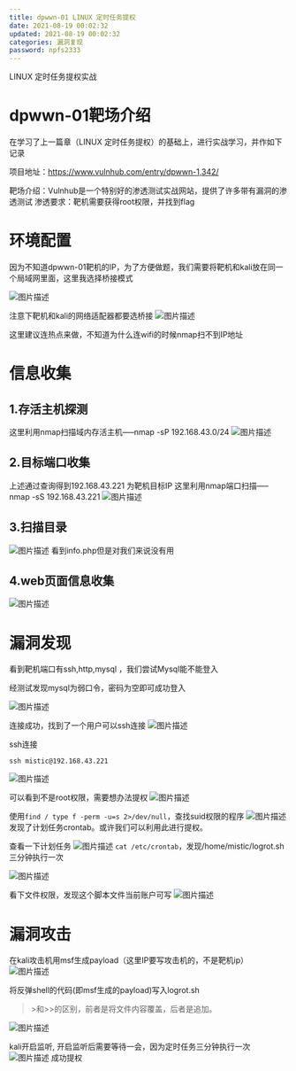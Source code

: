 ```yaml
---
title: dpwwn-01 LINUX 定时任务提权
date: 2021-08-19 00:02:32
updated: 2021-08-19 00:02:32
categories: 漏洞复现
password: npfs2333
---
```






LINUX 定时任务提权实战<!--more-->

# dpwwn-01靶场介绍
在学习了上一篇章（LINUX 定时任务提权）的基础上，进行实战学习，并作如下记录

项目地址：https://www.vulnhub.com/entry/dpwwn-1,342/

靶场介绍：Vulnhub是一个特别好的渗透测试实战网站，提供了许多带有漏洞的渗透测试
渗透要求：靶机需要获得root权限，并找到flag

# 环境配置

因为不知道dpwwn-01靶机的IP，为了方便做题，我们需要将靶机和kali放在同一个局域网里面，这里我选择桥接模式

![图片描述](https://static.cdnjs.cloud/20210808/image-1628388072613_816924564271.png)

注意下靶机和kali的网络适配器都要选桥接
![图片描述](https://static.cdnjs.cloud/20210808/image-1628388123481_640258364027.png)

这里建议连热点来做，不知道为什么连wifi的时候nmap扫不到IP地址

# 信息收集
## 1.存活主机探测
这里利用nmap扫描域内存活主机—–nmap -sP 192.168.43.0/24
![图片描述](https://static.cdnjs.cloud/20210808/image-1628391882462_827766460476.png)


## 2.目标端口收集
上述通过查询得到192.168.43.221 为靶机目标IP
这里利用nmap端口扫描—–nmap -sS 192.168.43.221
![图片描述](https://static.cdnjs.cloud/20210808/image-1628391905524_132035273326.png)

## 3.扫描目录
![图片描述](https://static.cdnjs.cloud/20210808/image-1628392237765_199798186984.png)
看到info.php但是对我们来说没有用

## 4.web页面信息收集

![图片描述](https://static.cdnjs.cloud/20210808/image-1628392210809_540451091790.png)

# 漏洞发现
看到靶机端口有ssh,http,mysql  ，我们尝试Mysql能不能登入

经测试发现mysql为弱口令，密码为空即可成功登入

![图片描述](https://static.cdnjs.cloud/20210808/image-1628391967950_170307116929.png)

连接成功，找到了一个用户可以ssh连接
![图片描述](https://static.cdnjs.cloud/20210808/image-1628394931988_649474389190.png)

ssh连接
```
ssh mistic@192.168.43.221
```

![图片描述](https://static.cdnjs.cloud/20210808/image-1628395148883_296468220290.png)

可以看到不是root权限，需要想办法提权
![图片描述](https://static.cdnjs.cloud/20210808/image-1628395234935_686115852180.png)

使用`find / type f -perm -u=s 2>/dev/null`，查找suid权限的程序
![图片描述](https://static.cdnjs.cloud/20210808/image-1628397096043_348381357485.png)
发现了计划任务crontab。或许我们可以利用此进行提权。

查看一下计划任务
![图片描述](https://static.cdnjs.cloud/20210808/image-1628395430123_461581118501.png)
`cat /etc/crontab`，发现/home/mistic/logrot.sh三分钟执行一次

![图片描述](https://static.cdnjs.cloud/20210808/image-1628395490791_135205471216.png)

看下文件权限，发现这个脚本文件当前账户可写
![图片描述](https://static.cdnjs.cloud/20210808/image-1628395952385_745807070837.png)

# 漏洞攻击

在kali攻击机用msf生成payload（这里IP要写攻击机的，不是靶机ip）
![图片描述](https://static.cdnjs.cloud/20210808/image-1628397824474_396343898328.png)

将反弹shell的代码(即msf生成的payload)写入logrot.sh
> \>和>>的区别，前者是将文件内容覆盖，后者是追加。

![图片描述](https://static.cdnjs.cloud/20210808/image-1628397862850_743452106950.png)

kali开启监听, 开启监听后需要等待一会，因为定时任务三分钟执行一次
![图片描述](https://static.cdnjs.cloud/20210808/image-1628397884521_347882749837.png)
成功提权